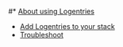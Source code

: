#*   [About using Logentries](#about)
*   [Add Logentries to your stack](#add)
*   [Troubleshoot](#troubleshoot)

